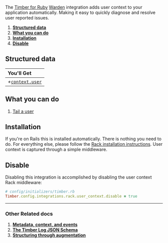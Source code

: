The [Timber for Ruby](https://github.com/timberio/timber-ruby) [Warden](https://github.com/hassox/warden) integration adds user context to your application automatically. Making it easy to quickly diagnose and resolve user reported issues.

1. [**Structured data**](#structured-data)
2. [**What you can do**](#what-you-can-do)
3. [**Installation**](#installation)
4. [**Disable**](#disable)

## Structured data

|You'll Get|
|:------|
|<i>+</i>[`context.user`](/timber-concepts/log-event-json-schema/context/user-context)|

## What you can do

1. [Tail a user](/timber-app/console-log-viewer/tail-a-user)

## Installation

If you're on Rails this is installed automatically. There is nothing you need to do. For everything else, please follow the [Rack installation instructions](/timber-for-languages/ruby/integrations/rack). User context is captured through a simple middleware.

## Disable

Disabling this integration is accomplished by disabling the user context Rack middleware:

```ruby
# config/initializers/timber.rb
Timber.config.integrations.rack.user_context.disable = true
```

---

### Other Related docs

1. [**Metadata, context, and events**](/timber-concepts/metadata-context-and-events)
2. [**The Timber Log JSON Schema**](/timber-concepts/log-event-json-schema)
3. [**Structuring through augmentation**](/timber-concepts/structuring-through-augmentation)
